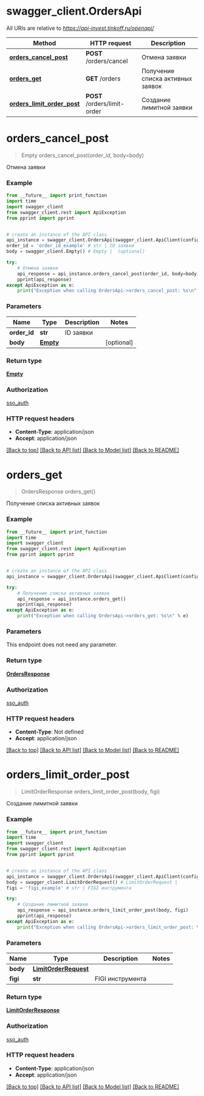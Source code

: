# swagger_client.OrdersApi

All URIs are relative to *https://api-invest.tinkoff.ru/openapi/*

Method | HTTP request | Description
------------- | ------------- | -------------
[**orders_cancel_post**](OrdersApi.md#orders_cancel_post) | **POST** /orders/cancel | Отмена заявки
[**orders_get**](OrdersApi.md#orders_get) | **GET** /orders | Получение списка активных заявок
[**orders_limit_order_post**](OrdersApi.md#orders_limit_order_post) | **POST** /orders/limit-order | Создание лимитной заявки

# **orders_cancel_post**
> Empty orders_cancel_post(order_id, body=body)

Отмена заявки

### Example
```python
from __future__ import print_function
import time
import swagger_client
from swagger_client.rest import ApiException
from pprint import pprint


# create an instance of the API class
api_instance = swagger_client.OrdersApi(swagger_client.ApiClient(configuration))
order_id = 'order_id_example' # str | ID заявки
body = swagger_client.Empty() # Empty |  (optional)

try:
    # Отмена заявки
    api_response = api_instance.orders_cancel_post(order_id, body=body)
    pprint(api_response)
except ApiException as e:
    print("Exception when calling OrdersApi->orders_cancel_post: %s\n" % e)
```

### Parameters

Name | Type | Description  | Notes
------------- | ------------- | ------------- | -------------
 **order_id** | **str**| ID заявки | 
 **body** | [**Empty**](Empty.md)|  | [optional] 

### Return type

[**Empty**](Empty.md)

### Authorization

[sso_auth](../README.md#sso_auth)

### HTTP request headers

 - **Content-Type**: application/json
 - **Accept**: application/json

[[Back to top]](#) [[Back to API list]](../README.md#documentation-for-api-endpoints) [[Back to Model list]](../README.md#documentation-for-models) [[Back to README]](../README.md)

# **orders_get**
> OrdersResponse orders_get()

Получение списка активных заявок

### Example
```python
from __future__ import print_function
import time
import swagger_client
from swagger_client.rest import ApiException
from pprint import pprint


# create an instance of the API class
api_instance = swagger_client.OrdersApi(swagger_client.ApiClient(configuration))

try:
    # Получение списка активных заявок
    api_response = api_instance.orders_get()
    pprint(api_response)
except ApiException as e:
    print("Exception when calling OrdersApi->orders_get: %s\n" % e)
```

### Parameters
This endpoint does not need any parameter.

### Return type

[**OrdersResponse**](OrdersResponse.md)

### Authorization

[sso_auth](../README.md#sso_auth)

### HTTP request headers

 - **Content-Type**: Not defined
 - **Accept**: application/json

[[Back to top]](#) [[Back to API list]](../README.md#documentation-for-api-endpoints) [[Back to Model list]](../README.md#documentation-for-models) [[Back to README]](../README.md)

# **orders_limit_order_post**
> LimitOrderResponse orders_limit_order_post(body, figi)

Создание лимитной заявки

### Example
```python
from __future__ import print_function
import time
import swagger_client
from swagger_client.rest import ApiException
from pprint import pprint


# create an instance of the API class
api_instance = swagger_client.OrdersApi(swagger_client.ApiClient(configuration))
body = swagger_client.LimitOrderRequest() # LimitOrderRequest | 
figi = 'figi_example' # str | FIGI инструмента

try:
    # Создание лимитной заявки
    api_response = api_instance.orders_limit_order_post(body, figi)
    pprint(api_response)
except ApiException as e:
    print("Exception when calling OrdersApi->orders_limit_order_post: %s\n" % e)
```

### Parameters

Name | Type | Description  | Notes
------------- | ------------- | ------------- | -------------
 **body** | [**LimitOrderRequest**](LimitOrderRequest.md)|  | 
 **figi** | **str**| FIGI инструмента | 

### Return type

[**LimitOrderResponse**](LimitOrderResponse.md)

### Authorization

[sso_auth](../README.md#sso_auth)

### HTTP request headers

 - **Content-Type**: application/json
 - **Accept**: application/json

[[Back to top]](#) [[Back to API list]](../README.md#documentation-for-api-endpoints) [[Back to Model list]](../README.md#documentation-for-models) [[Back to README]](../README.md)


